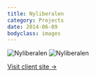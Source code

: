 ```yaml
---
title: Nyliberalen
category: Projects
date: 2014-06-09
bodyclass: images
---
```


<img src="../assets/images/projects/nyliberalen-01.png" alt="Nyliberalen" />
<img src="../assets/images/projects/nyliberalen-02.png" alt="Nyliberalen" />

<p><a href="http://nyliberalen.frihetsfronten.se/">Visit client site &rarr;</a></p>
